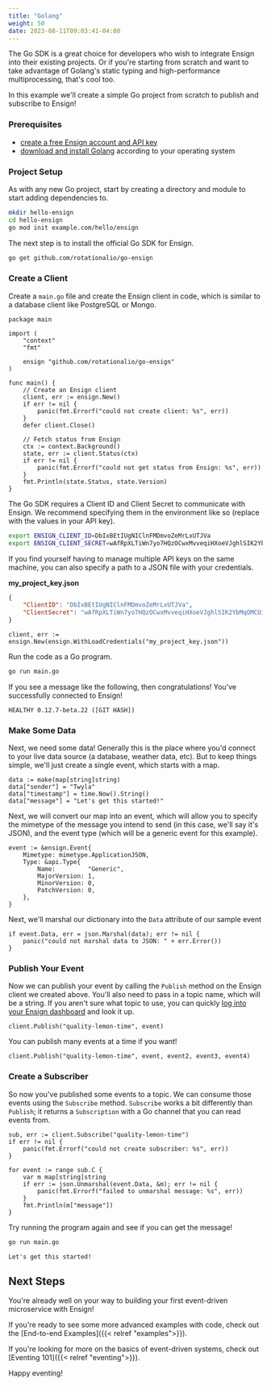 ```yaml
---
title: "Golang"
weight: 50
date: 2023-08-11T09:03:41-04:00
---
```


The Go SDK is a great choice for developers who wish to integrate Ensign into their existing projects. Or if you're starting from scratch and want to take advantage of Golang's static typing and high-performance multiprocessing, that's cool too.

In this example we'll create a simple Go project from scratch to publish and subscribe to Ensign!

### Prerequisites

- [create a free Ensign account and API key](https://rotational.app)
- [download and install Golang](https://go.dev/doc/install) according to your operating system

### Project Setup

As with any new Go project, start by creating a directory and module to start adding dependencies to.

```bash
mkdir hello-ensign
cd hello-ensign
go mod init example.com/hello/ensign
```

The next step is to install the official Go SDK for Ensign.

```bash
go get github.com/rotationalio/go-ensign
```

<a name="create-a-client"></a>
### Create a Client

Create a `main.go` file and create the Ensign client in code, which is similar to a database client like PostgreSQL or Mongo.

```golang
package main

import (
	"context"
	"fmt"

	ensign "github.com/rotationalio/go-ensign"
)

func main() {
    // Create an Ensign client
	client, err := ensign.New()
	if err != nil {
		panic(fmt.Errorf("could not create client: %s", err))
	}
	defer client.Close()

    // Fetch status from Ensign
	ctx := context.Background()
	state, err := client.Status(ctx)
	if err != nil {
		panic(fmt.Errorf("could not get status from Ensign: %s", err))
	}
	fmt.Println(state.Status, state.Version)
}
```

The Go SDK requires a Client ID and Client Secret to communicate with Ensign. We recommend specifying them in the environment like so (replace with the values in your API key).

```bash
export ENSIGN_CLIENT_ID=DbIxBEtIUgNIClnFMDmvoZeMrLxUTJVa
export ENSIGN_CLIENT_SECRET=wAfRpXLTiWn7yo7HQzOCwxMvveqiHXoeVJghlSIK2YbMqOMCUiSVRVQOLT0ORrVS
```

If you find yourself having to manage multiple API keys on the same machine, you can also specify a path to a JSON file with your credentials.

**my_project_key.json**
```json
{
    "ClientID": "DbIxBEtIUgNIClnFMDmvoZeMrLxUTJVa",
    "ClientSecret": "wAfRpXLTiWn7yo7HQzOCwxMvveqiHXoeVJghlSIK2YbMqOMCUiSVRVQOLT0ORrVS"
}
```

```golang
client, err := ensign.New(ensign.WithLoadCredentials("my_project_key.json"))
```

Run the code as a Go program.

```bash
go run main.go
```

If you see a message like the following, then congratulations! You've successfully connected to Ensign!

```HEALTHY 0.12.7-beta.22 ([GIT HASH])```

### Make Some Data

Next, we need some data! Generally this is the place where you'd connect to your live data source (a database, weather data, etc). But to keep things simple, we'll just create a single event, which starts with a map.

```golang
data := make(map[string]string)
data["sender"] = "Twyla"
data["timestamp"] = time.Now().String()
data["message"] = "Let's get this started!"
```

Next, we will convert our map into an event, which will allow you to specify the mimetype of the message you intend to send (in this case, we'll say it's JSON), and the event type (which will be a generic event for this example).

```golang
event := &ensign.Event{
    Mimetype: mimetype.ApplicationJSON,
    Type: &api.Type{
		Name:         "Generic",
		MajorVersion: 1,
		MinorVersion: 0,
		PatchVersion: 0,
    },
}
```

Next, we'll marshal our dictionary into the `Data` attribute of our sample event

```golang
if event.Data, err = json.Marshal(data); err != nil {
    panic("could not marshal data to JSON: " + err.Error())
}
```

### Publish Your Event

Now we can publish your event by calling the `Publish` method on the Ensign client we created above. You'll also need to pass in a topic name, which will be a string. If you aren't sure what topic to use, you can quickly [log into your Ensign dashboard](https://rotational.app) and look it up.

```golang
client.Publish("quality-lemon-time", event)
```

You can publish many events at a time if you want!

```golang
client.Publish("quality-lemon-time", event, event2, event3, event4)
```

### Create a Subscriber

So now you've published some events to a topic. We can consume those events using the `Subscribe` method. `Subscribe` works a bit differently than `Publish`; it returns a `Subscription` with a Go channel that you can read events from.

```golang
sub, err := client.Subscribe("quality-lemon-time")
if err != nil {
    panic(fmt.Errorf("could not create subscriber: %s", err))
}

for event := range sub.C {
    var m map[string]string
    if err := json.Unmarshal(event.Data, &m); err != nil {
        panic(fmt.Errorf("failed to unmarshal message: %s", err))
    }
    fmt.Println(m["message"])
}
```

Try running the program again and see if you can get the message!

```bash
go run main.go
```

```Let's get this started!```

## Next Steps

You're already well on your way to building your first event-driven microservice with Ensign!

If you're ready to see some more advanced examples with code, check out the [End-to-end Examples]({{< relref "examples">}}).

If you're looking for more on the basics of event-driven systems, check out [Eventing 101]({{< relref "eventing">}}).

Happy eventing!